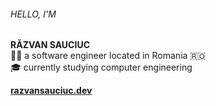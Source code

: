 ###### HELLO, I'M 

**RĂZVAN SAUCIUC**  
👨‍💻 a software engineer located in Romania 🇷🇴  
🎓 currently studying computer engineering

**[razvansauciuc.dev](https://razvansauciuc.dev)**
